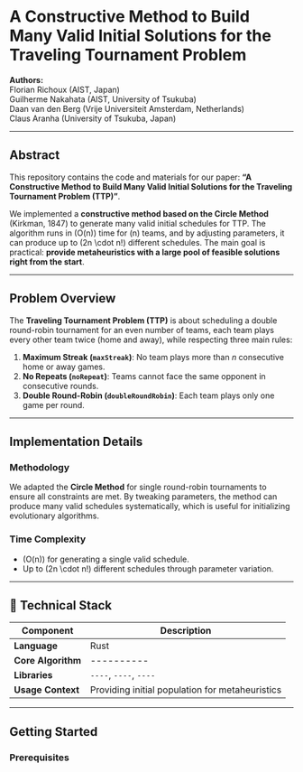 # A Constructive Method to Build Many Valid Initial Solutions for the Traveling Tournament Problem

**Authors:**  
Florian Richoux (AIST, Japan)  
Guilherme Nakahata (AIST, University of Tsukuba)  
Daan van den Berg (Vrije Universiteit Amsterdam, Netherlands)  
Claus Aranha (University of Tsukuba, Japan)

---

## Abstract

This repository contains the code and materials for our paper:
**“A Constructive Method to Build Many Valid Initial Solutions for the Traveling Tournament Problem (TTP)”**.

We implemented a **constructive method based on the Circle Method** (Kirkman, 1847) to generate many valid initial schedules for TTP. The algorithm runs in \(O(n)\) time for \(n\) teams, and by adjusting parameters, it can produce up to \(2n \cdot n!\) different schedules. The main goal is practical: **provide metaheuristics with a large pool of feasible solutions right from the start**.

---

## Problem Overview

The **Traveling Tournament Problem (TTP)** is about scheduling a double round-robin tournament for an even number of teams, each team plays every other team twice (home and away), while respecting three main rules:

1. **Maximum Streak (`maxStreak`)**: No team plays more than *n* consecutive home or away games.  
2. **No Repeats (`noRepeat`)**: Teams cannot face the same opponent in consecutive rounds.  
3. **Double Round-Robin (`doubleRoundRobin`)**: Each team plays only one game per round.

---

## Implementation Details

### Methodology

We adapted the **Circle Method** for single round-robin tournaments to ensure all constraints are met. By tweaking parameters, the method can produce many valid schedules systematically, which is useful for initializing evolutionary algorithms.

### Time Complexity

- \(O(n)\) for generating a single valid schedule.  
- Up to \(2n \cdot n!\) different schedules through parameter variation.

---

## 🧠 Technical Stack

| Component | Description |
|------------|-------------|
| **Language** | Rust |
| **Core Algorithm** | ---------- |
| **Libraries** | `----`, `----`, `----` |
| **Usage Context** | Providing initial population for metaheuristics |

---

## Getting Started

### Prerequisites

